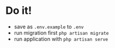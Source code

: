 # Do it!

- save as `.env.example` to `.env`
- run migration first `php artisan migrate`
- run application with `php artisan serve`
